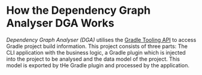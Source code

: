 # How the Dependency Graph Analyser DGA Works

_Dependency Graph Analyser (DGA)_ utilises
the [Gradle Tooling API](https://docs.gradle.org/current/userguide/third_party_integration.html#how_to_integrate_with_gradle)
to access Gradle project build information. This project consists of three parts: The CLI
application with the business logic, a Gradle plugin
which is injected into the project to be analysed and the data model of the project. This model is
exported by tHe Gradle plugin and processed by the application.

